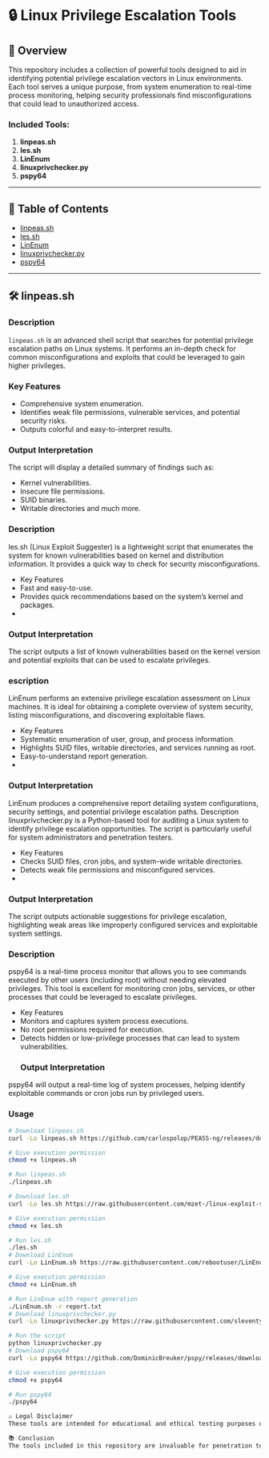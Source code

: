 # 🔒 Linux Privilege Escalation Tools

## 📝 Overview

This repository includes a collection of powerful tools designed to aid in identifying potential privilege escalation vectors in Linux environments. Each tool serves a unique purpose, from system enumeration to real-time process monitoring, helping security professionals find misconfigurations that could lead to unauthorized access.

### Included Tools:

1. **linpeas.sh**
2. **les.sh**
3. **LinEnum**
4. **linuxprivchecker.py**
5. **pspy64**

---

## 📑 Table of Contents

- [linpeas.sh](#linpeassh)
- [les.sh](#lessh)
- [LinEnum](#linenum)
- [linuxprivchecker.py](#linuxprivcheckerpy)
- [pspy64](#pspy64)

---

## 🛠 linpeas.sh

### Description
`linpeas.sh` is an advanced shell script that searches for potential privilege escalation paths on Linux systems. It performs an in-depth check for common misconfigurations and exploits that could be leveraged to gain higher privileges.

### Key Features
- Comprehensive system enumeration.
- Identifies weak file permissions, vulnerable services, and potential security risks.
- Outputs colorful and easy-to-interpret results.

### Output Interpretation
The script will display a detailed summary of findings such as:

- Kernel vulnerabilities.
- Insecure file permissions.
- SUID binaries.
- Writable directories and much more.
  
### Description
les.sh (Linux Exploit Suggester) is a lightweight script that enumerates the system for known vulnerabilities based on kernel and distribution information. It provides a quick way to check for security misconfigurations.

- Key Features
- Fast and easy-to-use.
- Provides quick recommendations based on the system’s kernel and packages.
- 
### Output Interpretation
The script outputs a list of known vulnerabilities based on the kernel version and potential exploits that can be used to escalate privileges.
### escription
LinEnum performs an extensive privilege escalation assessment on Linux machines. It is ideal for obtaining a complete overview of system security, listing misconfigurations, and discovering exploitable flaws.

- Key Features
- Systematic enumeration of user, group, and process information.
- Highlights SUID files, writable directories, and services running as root.
- Easy-to-understand report generation.
- 
### Output Interpretation
LinEnum produces a comprehensive report detailing system configurations, security settings, and potential privilege escalation paths.
Description
linuxprivchecker.py is a Python-based tool for auditing a Linux system to identify privilege escalation opportunities. The script is particularly useful for system administrators and penetration testers.

- Key Features
- Checks SUID files, cron jobs, and system-wide writable directories.
- Detects weak file permissions and misconfigured services.
- 
 ### Output Interpretation
 The script outputs actionable suggestions for privilege escalation, highlighting weak areas like improperly configured services and exploitable system settings.

 ### Description
pspy64 is a real-time process monitor that allows you to see commands executed by other users (including root) without needing elevated privileges. This tool is excellent for monitoring cron jobs, services, or other processes that could be leveraged to escalate privileges.

- Key Features
- Monitors and captures system process executions.
- No root permissions required for execution.
- Detects hidden or low-privilege processes that can lead to system vulnerabilities.
  ### Output Interpretation
pspy64 will output a real-time log of system processes, helping identify exploitable commands or cron jobs run by privileged users.
### Usage
```bash
# Download linpeas.sh
curl -Lo linpeas.sh https://github.com/carlospolop/PEASS-ng/releases/download/refs/tags/20230918-linpeas-ng-release/linpeas.sh

# Give execution permission
chmod +x linpeas.sh

# Run linpeas.sh
./linpeas.sh

# Download les.sh
curl -Lo les.sh https://raw.githubusercontent.com/mzet-/linux-exploit-suggester/master/les.sh

# Give execution permission
chmod +x les.sh

# Run les.sh
./les.sh
# Download LinEnum
curl -Lo LinEnum.sh https://raw.githubusercontent.com/rebootuser/LinEnum/master/LinEnum.sh

# Give execution permission
chmod +x LinEnum.sh

# Run LinEnum with report generation
./LinEnum.sh -r report.txt
# Download linuxprivchecker.py
curl -Lo linuxprivchecker.py https://raw.githubusercontent.com/sleventyeleven/linuxprivchecker/master/linuxprivchecker.py

# Run the script
python linuxprivchecker.py
# Download pspy64
curl -Lo pspy64 https://github.com/DominicBreuker/pspy/releases/download/v1.2.1/pspy64

# Give execution permission
chmod +x pspy64

# Run pspy64
./pspy64

⚠️ Legal Disclaimer
These tools are intended for educational and ethical testing purposes only. Always ensure you have explicit permission before using these scripts on any system.

📚 Conclusion
The tools included in this repository are invaluable for penetration testers and security auditors when assessing a Linux system for potential privilege escalation vulnerabilities. Use them responsibly and follow ethical guidelines while conducting any security assessments.

